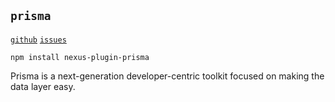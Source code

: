 ## `prisma`

[`github`](https://github.com/graphql-nexus/plugin-prisma) [`issues`](https://github.com/graphql-nexus/plugin-prisma/issues)

```cli
npm install nexus-plugin-prisma
```

Prisma is a next-generation developer-centric toolkit focused on making the data layer easy.
